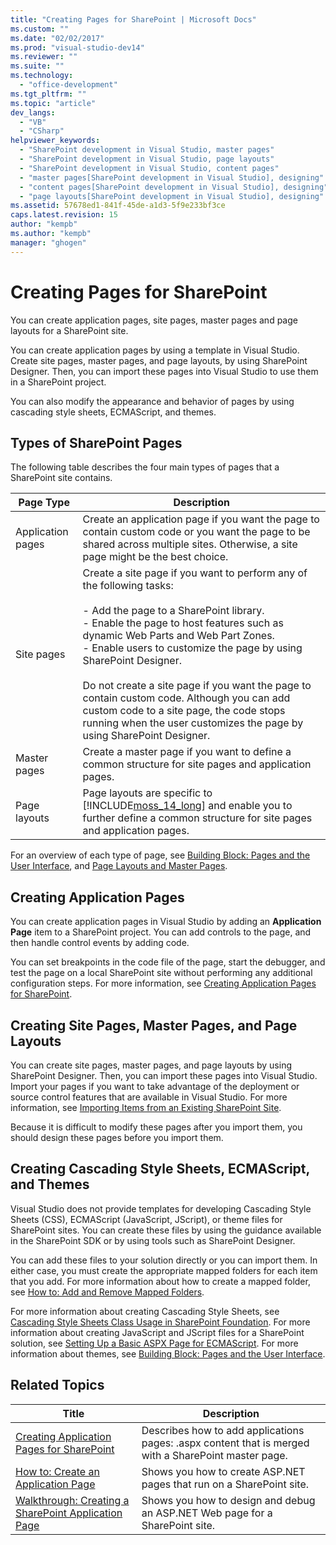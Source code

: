 ```yaml
---
title: "Creating Pages for SharePoint | Microsoft Docs"
ms.custom: ""
ms.date: "02/02/2017"
ms.prod: "visual-studio-dev14"
ms.reviewer: ""
ms.suite: ""
ms.technology: 
  - "office-development"
ms.tgt_pltfrm: ""
ms.topic: "article"
dev_langs: 
  - "VB"
  - "CSharp"
helpviewer_keywords: 
  - "SharePoint development in Visual Studio, master pages"
  - "SharePoint development in Visual Studio, page layouts"
  - "SharePoint development in Visual Studio, content pages"
  - "master pages[SharePoint development in Visual Studio], designing"
  - "content pages[SharePoint development in Visual Studio], designing"
  - "page layouts[SharePoint development in Visual Studio], designing"
ms.assetid: 57678ed1-841f-45de-a1d3-5f9e233bf3ce
caps.latest.revision: 15
author: "kempb"
ms.author: "kempb"
manager: "ghogen"
---
```

# Creating Pages for SharePoint
  You can create application pages, site pages, master pages and page layouts for a SharePoint site.  
  
 You can create application pages by using a template in Visual Studio. Create site pages, master pages, and page layouts, by using SharePoint Designer. Then, you can import these pages into Visual Studio to use them in a SharePoint project.  
  
 You can also modify the appearance and behavior of pages by using cascading style sheets, ECMAScript, and themes.  
  
## Types of SharePoint Pages  
 The following table describes the four main types of pages that a SharePoint site contains.  
  
|Page Type|Description|  
|---------------|-----------------|  
|Application pages|Create an application page if you want the page to contain custom code or you want the page to be shared across multiple sites. Otherwise, a site page might be the best choice.|  
|Site pages|Create a site page if you want to perform any of the following tasks:<br /><br /> -   Add the page to a SharePoint library.<br />-   Enable the page to host features such as dynamic Web Parts and Web Part Zones.<br />-   Enable users to customize the page by using SharePoint Designer.<br /><br /> Do not create a site page if you want the page to contain custom code. Although you can add custom code to a site page, the code stops running when the user customizes the page by using SharePoint Designer.|  
|Master pages|Create a master page if you want to define a common structure for site pages and application pages.|  
|Page layouts|Page layouts are specific to [!INCLUDE[moss_14_long](../sharepoint/includes/moss-14-long-md.md)] and enable you to further define a common structure for site pages and application pages.|  
  
 For an overview of each type of page, see [Building Block: Pages and the User Interface](http://go.microsoft.com/fwlink/?LinkID=182095), and [Page Layouts and Master Pages](http://go.microsoft.com/fwlink/?LinkID=182096).  
  
## Creating Application Pages  
 You can create application pages in Visual Studio by adding an **Application Page** item to a SharePoint project. You can add controls to the page, and then handle control events by adding code.  
  
 You can set breakpoints in the code file of the page, start the debugger, and test the page on a local SharePoint site without performing any additional configuration steps. For more information, see [Creating Application Pages for SharePoint](../sharepoint/creating-application-pages-for-sharepoint.md).  
  
## Creating Site Pages, Master Pages, and Page Layouts  
 You can create site pages, master pages, and page layouts by using SharePoint Designer. Then, you can import these pages into Visual Studio. Import your pages if you want to take advantage of the deployment or source control features that are available in Visual Studio. For more information, see [Importing Items from an Existing SharePoint Site](../sharepoint/importing-items-from-an-existing-sharepoint-site.md).  
  
 Because it is difficult to modify these pages after you import them, you should design these pages before you import them.  
  
## Creating Cascading Style Sheets, ECMAScript, and Themes  
 Visual Studio does not provide templates for developing Cascading Style Sheets (CSS), ECMAScript (JavaScript, JScript), or theme files for SharePoint sites. You can create these files by using the guidance available in the SharePoint SDK or by using tools such as SharePoint Designer.  
  
 You can add these files to your solution directly or you can import them. In either case, you must create the appropriate mapped folders for each item that you add. For more information about how to create a mapped folder, see [How to: Add and Remove Mapped Folders](../sharepoint/how-to-add-and-remove-mapped-folders.md).  
  
 For more information about creating Cascading Style Sheets, see [Cascading Style Sheets Class Usage in SharePoint Foundation](http://go.microsoft.com/fwlink/?LinkID=182098). For more information about creating JavaScript and JScript files for a SharePoint solution, see [Setting Up a Basic ASPX Page for ECMAScript](http://go.microsoft.com/fwlink/?LinkID=182099). For more information about themes, see [Building Block: Pages and the User Interface](http://go.microsoft.com/fwlink/?LinkID=182095).  
  
## Related Topics  
  
|Title|Description|  
|-----------|-----------------|  
|[Creating Application Pages for SharePoint](../sharepoint/creating-application-pages-for-sharepoint.md)|Describes how to add applications pages: .aspx content that is merged with a SharePoint master page.|  
|[How to: Create an Application Page](../sharepoint/how-to-create-an-application-page.md)|Shows you how to create ASP.NET pages that run on a SharePoint site.|  
|[Walkthrough: Creating a SharePoint Application Page](../sharepoint/walkthrough-creating-a-sharepoint-application-page.md)|Shows you how to design and debug an ASP.NET Web page for a SharePoint site.|  
  
  